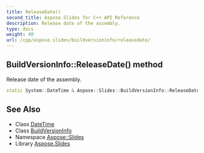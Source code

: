```yaml
---
title: ReleaseDate()
second_title: Aspose.Slides for C++ API Reference
description: Release date of the assembly.
type: docs
weight: 40
url: /cpp/aspose.slides/buildversioninfo/releasedate/
---
```

## BuildVersionInfo::ReleaseDate() method


Release date of the assembly.

```cpp
static System::DateTime & Aspose::Slides::BuildVersionInfo::ReleaseDate()
```

## See Also

* Class [DateTime](../../system/datetime/)
* Class [BuildVersionInfo](./)
* Namespace [Aspose::Slides](../)
* Library [Aspose.Slides](../../)